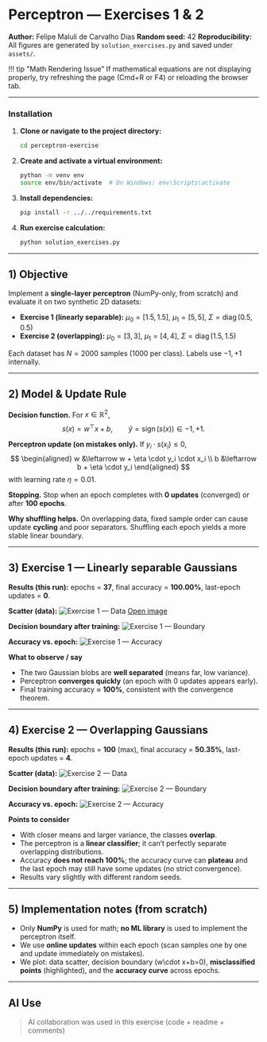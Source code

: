 # Perceptron — Exercises 1 & 2

**Author:** Felipe Maluli de Carvalho Dias
**Random seed:** 42
**Reproducibility:** All figures are generated by `solution_exercises.py` and saved under `assets/`.

!!! tip "Math Rendering Issue"
    If mathematical equations are not displaying properly, try refreshing the page (Cmd+R or F4) or reloading the browser tab.

---

### Installation

1. **Clone or navigate to the project directory:**

   ```bash
   cd perceptron-exercise
   ```

2. **Create and activate a virtual environment:**

   ```bash
   python -m venv env
   source env/bin/activate  # On Windows: env\Scripts\activate
   ```

3. **Install dependencies:**

   ```bash
   pip install -r ../../requirements.txt
   ```

4. **Run exercise calculation:**

   ```bash
   python solution_exercises.py
   ```

---

## 1) Objective

Implement a **single-layer perceptron** (NumPy-only, from scratch) and evaluate it on two synthetic 2D datasets:

* **Exercise 1 (linearly separable):**
  $\mu_0=[1.5, 1.5]$, $\mu_1=[5, 5]$, $\Sigma=\operatorname{diag}(0.5, 0.5)$
* **Exercise 2 (overlapping):**
  $\mu_0=[3, 3]$, $\mu_1=[4, 4]$, $\Sigma=\operatorname{diag}(1.5, 1.5)$

Each dataset has $N=2000$ samples (1000 per class). Labels use ${-1,+1}$ internally.

---

## 2) Model & Update Rule

**Decision function.** For $x\in\mathbb{R}^2$,
$$
s(x) = w^\top x + b,\qquad \hat{y} = \operatorname{sign}\big(s(x)\big)\in{-1,+1}.
$$

**Perceptron update (on mistakes only).** If $y_i \cdot s(x_i) \le 0$,
$$
\begin{aligned}
w &\leftarrow w + \eta \cdot y_i \cdot x_i \\
b &\leftarrow b + \eta \cdot y_i
\end{aligned}
$$
with learning rate $\eta=0.01$.

**Stopping.** Stop when an epoch completes with **0 updates** (converged) or after **100 epochs**.

**Why shuffling helps.** On overlapping data, fixed sample order can cause update **cycling** and poor separators. Shuffling each epoch yields a more stable linear boundary.

---


## 3) Exercise 1 — Linearly separable Gaussians

**Results (this run):** epochs = **37**, final accuracy = **100.00%**, last-epoch updates = **0**.

**Scatter (data):**
![Exercise 1 — Data](assets/exercise%201_scatter.png)
[Open image](sandbox:/mnt/data/perceptron_run/assets/exercise%201_scatter.png)

**Decision boundary after training:**
![Exercise 1 — Boundary](assets/exercise%201_boundary.png)

**Accuracy vs. epoch:**
![Exercise 1 — Accuracy](assets/exercise%201_accuracy.png)

**What to observe / say**

* The two Gaussian blobs are **well separated** (means far, low variance).
* Perceptron **converges quickly** (an epoch with 0 updates appears early).
* Final training accuracy ≈ **100%**, consistent with the convergence theorem.

---

## 4) Exercise 2 — Overlapping Gaussians

**Results (this run):** epochs = **100** (max), final accuracy = **50.35%**, last-epoch updates = **4**.

**Scatter (data):**
![Exercise 2 — Data](assets/exercise%202_scatter.png)

**Decision boundary after training:**
![Exercise 2 — Boundary](assets/exercise%202_boundary.png)

**Accuracy vs. epoch:**
![Exercise 2 — Accuracy](assets/exercise%202_accuracy.png)

**Points to consider**

* With closer means and larger variance, the classes **overlap**.
* The perceptron is a **linear classifier**; it can’t perfectly separate overlapping distributions.
* Accuracy **does not reach 100%**; the accuracy curve can **plateau** and the last epoch may still have some updates (no strict convergence).
* Results vary slightly with different random seeds.

---

## 5) Implementation notes (from scratch)

* Only **NumPy** is used for math; **no ML library** is used to implement the perceptron itself.
* We use **online updates** within each epoch (scan samples one by one and update immediately on mistakes).
* We plot: data scatter, decision boundary (w\cdot x+b=0), **misclassified points** (highlighted), and the **accuracy curve** across epochs.

---

## AI Use
> AI collaboration was used in this exercise (code + readme + comments)